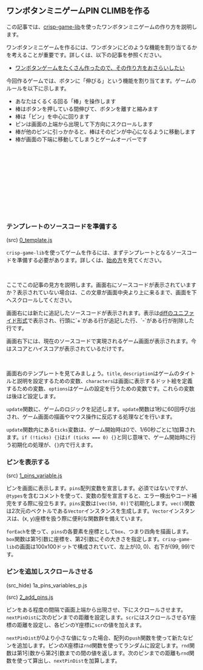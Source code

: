 ## ワンボタンミニゲームPIN CLIMBを作る

この記事では、[crisp-game-lib](https://github.com/abagames/crisp-game-lib)を使ったワンボタンミニゲームの作り方を説明します。

ワンボタンミニゲームを作るには、ワンボタンにどのような機能を割り当てるかを考えることが重要です。詳しくは、以下の記事を参照ください。

- [ワンボタンゲームをたくさん作ったので、その作り方をおさらいしたい](https://aba.hatenablog.com/entry/2021/08/08/195706)

今回作るゲームでは、ボタンに「伸びる」という機能を割り当てます。ゲームのルールを以下に示します。

- あなたはくるくる回る「棒」を操作します
- 棒はボタンを押している間伸びて、ボタンを離すと縮みます
- 棒は「ピン」を中心に回ります
- ピンは画面の上端から出現して下方向にスクロールします
- 棒が他のピンに引っかかると、棒はそのピンが中心になるように移動します
- 棒が画面の下端に移動してしまうとゲームオーバーです

<br><br><br><br><br><br><br><br><br><br>

### テンプレートのソースコードを準備する

(src) [0_template.js](./src/0_template.js)

`crisp-game-lib`を使ってゲームを作るには、まずテンプレートとなるソースコードを準備する必要があります。詳しくは、[始め方](https://github.com/abagames/crisp-game-lib/blob/master/README_ja.md#%E5%A7%8B%E3%82%81%E6%96%B9)を見てください。

<br>

ここでこの記事の見方を説明します。画面右にソースコードが表示されていますか？表示されていない場合は、この文章が画面中央より上に来るまで、画面を下へスクロールしてください。

画面右には新たに追記したソースコードが表示されます。表示は[diffのユニファイド形式](https://ja.wikipedia.org/wiki/Diff#%E3%83%A6%E3%83%8B%E3%83%95%E3%82%A1%E3%82%A4%E3%83%89%E5%BD%A2%E5%BC%8F_(Unified_format))で表示され、行頭に`+`がある行が追記した行、`-`がある行が削除した行です。

画面右下には、現在のソースコードで実現されるゲーム画面が表示されます。今はスコアとハイスコアが表示されているだけです。

<br>

画面右のテンプレートを見てみましょう。`title`, `description`はゲームのタイトルと説明を設定するための変数、`characters`は画面に表示するドット絵を定義するための変数、`options`はゲームの設定を行うための変数です。これらの変数は後ほど設定します。

`update`関数に、ゲームのロジックを記述します。`update`関数は1秒に60回呼び出され、ゲーム画面の描画やマウス操作に反応する処理などを行います。

`update`関数内にある`ticks`変数は、ゲーム開始時は0で、1/60秒ごとに1加算されます。`if (!ticks) {}`は`if (ticks === 0) {}`と同じ意味で、ゲーム開始時に行う初期化の処理が、`{}`内で行えます。

### ピンを表示する

(src) [1_pins_variable.js](./src/1_pins_variable.js)

ピンを画面に表示します。`pins`配列変数を宣言します。必須ではないですが、`@types`を含むコメントを使って、変数の型を宣言すると、エラー検出やコード補完をする際に役立ちます。`pins`変数は`[vec(50, 0)]`で初期化します。`vec()`関数は2次元のベクトルである`Vector`インスタンスを生成します。`Vector`インスタンスは、(x, y)座標を扱う際に便利な関数群を備えています。

`forEach`を使って、`pins`の各要素を座標として`box`、つまり四角を描画します。`box`関数は第1引数に座標を、第2引数にその大きさを指定します。`crisp-game-lib`の画面は100x100ドットで構成されていて、左上が(0, 0)、右下が(99, 99)です。

### ピンを追加しスクロールさせる

(src_hide) 1a_pins_variables_p.js

(src) [2_add_pins.js](./src/2_add_pins.js)

ピンをある程度の間隔で画面上端から出現させ、下にスクロールさせます。`nextPinDist`に次のピンまでの距離を設定します。`scr`にはスクロールさせるY座標の距離を設定し、各ピンのY座標に`scr`の値を加えます。

`nextPinDist`が0より小さな値になった場合、配列の`push`関数を使って新たなピンを追加します。ピンのX座標は`rnd`関数を使ってランダムに設定します。`rnd`関数は第1引数から第2引数までの間の値を返します。次のピンまでの距離も`rnd`関数を使って算出し、`nextPinDist`を加算します。

<br><br><br><br><br><br><br><br><br><br>
<br><br><br><br><br><br><br><br><br><br>
